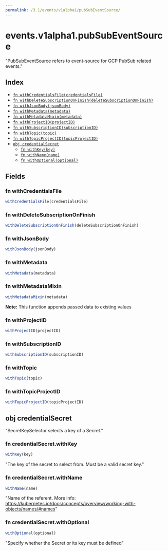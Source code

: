 ```yaml
---
permalink: /3.1/events/v1alpha1/pubSubEventSource/
---
```


# events.v1alpha1.pubSubEventSource

"PubSubEventSource refers to event-source for GCP PubSub related events."

## Index

* [`fn withCredentialsFile(credentialsFile)`](#fn-withcredentialsfile)
* [`fn withDeleteSubscriptionOnFinish(deleteSubscriptionOnFinish)`](#fn-withdeletesubscriptiononfinish)
* [`fn withJsonBody(jsonBody)`](#fn-withjsonbody)
* [`fn withMetadata(metadata)`](#fn-withmetadata)
* [`fn withMetadataMixin(metadata)`](#fn-withmetadatamixin)
* [`fn withProjectID(projectID)`](#fn-withprojectid)
* [`fn withSubscriptionID(subscriptionID)`](#fn-withsubscriptionid)
* [`fn withTopic(topic)`](#fn-withtopic)
* [`fn withTopicProjectID(topicProjectID)`](#fn-withtopicprojectid)
* [`obj credentialSecret`](#obj-credentialsecret)
  * [`fn withKey(key)`](#fn-credentialsecretwithkey)
  * [`fn withName(name)`](#fn-credentialsecretwithname)
  * [`fn withOptional(optional)`](#fn-credentialsecretwithoptional)

## Fields

### fn withCredentialsFile

```ts
withCredentialsFile(credentialsFile)
```



### fn withDeleteSubscriptionOnFinish

```ts
withDeleteSubscriptionOnFinish(deleteSubscriptionOnFinish)
```



### fn withJsonBody

```ts
withJsonBody(jsonBody)
```



### fn withMetadata

```ts
withMetadata(metadata)
```



### fn withMetadataMixin

```ts
withMetadataMixin(metadata)
```



**Note:** This function appends passed data to existing values

### fn withProjectID

```ts
withProjectID(projectID)
```



### fn withSubscriptionID

```ts
withSubscriptionID(subscriptionID)
```



### fn withTopic

```ts
withTopic(topic)
```



### fn withTopicProjectID

```ts
withTopicProjectID(topicProjectID)
```



## obj credentialSecret

"SecretKeySelector selects a key of a Secret."

### fn credentialSecret.withKey

```ts
withKey(key)
```

"The key of the secret to select from.  Must be a valid secret key."

### fn credentialSecret.withName

```ts
withName(name)
```

"Name of the referent. More info: https://kubernetes.io/docs/concepts/overview/working-with-objects/names/#names"

### fn credentialSecret.withOptional

```ts
withOptional(optional)
```

"Specify whether the Secret or its key must be defined"
